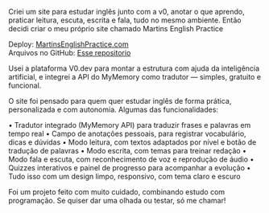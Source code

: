 Criei um site para estudar inglês junto com a v0, anotar o que aprendo, praticar leitura, escuta, escrita e fala, tudo no mesmo ambiente. Então decidi criar o meu próprio site chamado Martins English Practice

Deploy: [MartinsEnglishPractice.com](https://lnkd.in/gRBBrGqA) <br>
Arquivos no GitHub: [Esse repositorio](https://lnkd.in/gc6e7aQu)

Usei a plataforma V0.dev para montar a estrutura com ajuda da inteligência artificial, e integrei a API do MyMemory como tradutor — simples, gratuito e funcional.

O site foi pensado para quem quer estudar inglês de forma prática, personalizada e com autonomia. Algumas das funcionalidades:

• Tradutor integrado (MyMemory API) para traduzir frases e palavras em tempo real
• Campo de anotações pessoais, para registrar vocabulário, dicas e dúvidas
• Modo leitura, com textos adaptados por nível e botão de tradução de palavras
• Modo escrita, com temas para treinar redação
• Modo fala e escuta, com reconhecimento de voz e reprodução de áudio
• Quizzes interativos e painel de progresso para acompanhar a evolução
• Tudo isso com um design limpo, responsivo, com tema claro e escuro

Foi um projeto feito com muito cuidado, combinando estudo com programação.
Se quiser dar uma olhada ou testar, só me chamar!
